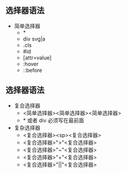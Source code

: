 ## 选择器语法

- 简单选择器
  - \*
  - div svg|a
  - .cls
  - #id
  - [attr=value]
  - :hover
  - ::before

## 选择器语法
- 复合选择器
  - <简单选择器><简单选择器><简单选择器> 
  - \* 或者 div 必须写在最前面
- 复杂选择器
  - <复合选择器>\<sp><复合选择器> 
  - <复合选择器>">"<复合选择器>
  - <复合选择器>"~"<复合选择器>
  - <复合选择器>"+"<复合选择器>
  - <复合选择器>"||"<复合选择器>